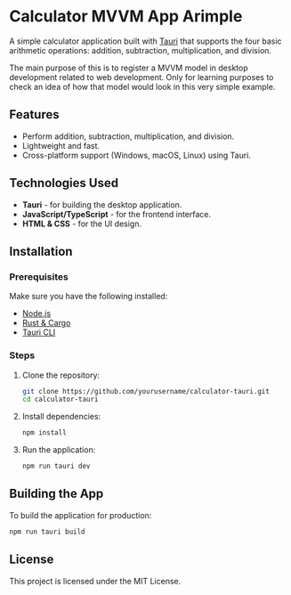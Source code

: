 # Calculator MVVM App Arimple

A simple calculator application built with [Tauri](https://tauri.app/) that supports the four basic arithmetic operations: addition, subtraction, multiplication, and division.

The main purpose of this is to register a MVVM model in desktop development related to web development. Only for learning purposes to check an idea of how that model would look in this very simple example.

## Features
- Perform addition, subtraction, multiplication, and division.
- Lightweight and fast.
- Cross-platform support (Windows, macOS, Linux) using Tauri.

## Technologies Used
- **Tauri** - for building the desktop application.
- **JavaScript/TypeScript** - for the frontend interface.
- **HTML & CSS** - for the UI design.

## Installation

### Prerequisites
Make sure you have the following installed:
- [Node.js](https://nodejs.org/)
- [Rust & Cargo](https://www.rust-lang.org/)
- [Tauri CLI](https://tauri.app/v1/guides/getting-started/prerequisites)

### Steps
1. Clone the repository:
   ```sh
   git clone https://github.com/yourusername/calculator-tauri.git
   cd calculator-tauri
   ```
2. Install dependencies:
   ```sh
   npm install
   ```
3. Run the application:
   ```sh
   npm run tauri dev
   ```

## Building the App
To build the application for production:
```sh
npm run tauri build
```

## License
This project is licensed under the MIT License.
